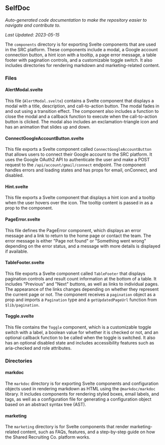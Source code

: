 <!--- START SELFDOC --->
## SelfDoc
_Auto-generated code documentation to make the repository easier to navigate and contribute to._

_Last Updated: 2023-05-15_

The `components` directory is for exporting Svelte components that are used in the SRC platform. These components include a modal, a Google account connection button, a hint icon with a tooltip, a page error message, a table footer with pagination controls, and a customizable toggle switch. It also includes directories for rendering markdown and marketing-related content.

### Files
#### AlertModal.svelte
This file (`AlertModal.svelte`) contains a Svelte component that displays a modal with a title, description, and call-to-action button. The modal fades in and out using a transition effect. The component also includes a function to close the modal and a callback function to execute when the call-to-action button is clicked. The modal also includes an exclamation-triangle icon and has an animation that slides up and down.

#### ConnectGoogleAccountButton.svelte
This file exports a Svelte component called `ConnectGoogleAccountButton` that allows users to connect their Google account to the SRC platform. It uses the Google OAuth2 API to authenticate the user and make a POST request to the `/api/account/gmail/connect` endpoint. The component handles errors and loading states and has props for email, onConnect, and disabled.

#### Hint.svelte
This file exports a Svelte component that displays a hint icon and a tooltip when the user hovers over the icon. The tooltip content is passed in as a prop to the component.

#### PageError.svelte
This file defines the PageError component, which displays an error message and a link to return to the home page or contact the team. The error message is either "Page not found" or "Something went wrong" depending on the error status, and a message with more details is displayed if available.

#### TableFooter.svelte
This file exports a Svelte component called `TableFooter` that displays pagination controls and result count information at the bottom of a table. It includes "Previous" and "Next" buttons, as well as links to individual pages. The appearance of the links changes depending on whether they represent the current page or not. The component receives a `pagination` object as a prop and imports a `Pagination` type and a `getUpdatedPageUrl` function from `$lib/pagination`.

#### Toggle.svelte
This file contains the `Toggle` component, which is a customizable toggle switch with a label, a boolean value for whether it is checked or not, and an optional callback function to be called when the toggle is switched. It also has an optional disabled state and includes accessibility features such as aria-checked and role attributes.

### Directories
#### markdoc
The `markdoc` directory is for exporting Svelte components and configuration objects used in rendering markdown as HTML using the `@markdoc/markdoc` library. It includes components for rendering styled boxes, email labels, and tags, as well as a configuration file for generating a configuration object based on an abstract syntax tree (AST).

#### marketing
The `marketing` directory is for Svelte components that render marketing-related content, such as FAQs, features, and a step-by-step guide on how the Shared Recruiting Co. platform works.

<!--- END SELFDOC --->
